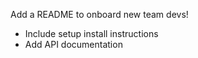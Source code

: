 Add a README to onboard new team devs!

* Include setup install instructions
* Add API documentation